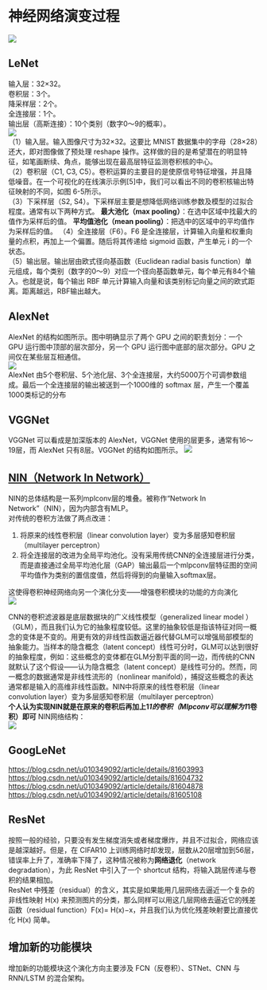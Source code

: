 # 神经网络演变过程 
![](https://i.imgur.com/K3BMSiN.png)  

## LeNet
输入层：32×32。  
卷积层：3个。  
降采样层：2个。  
全连接层：1个。  
输出层（高斯连接）：10个类别（数字0～9的概率）。  
![](https://i.imgur.com/ax0pFnR.png)  
（1）输入层。输入图像尺寸为32×32。这要比 MNIST 数据集中的字母（28×28）还大，即对图像做了预处理 reshape 操作。这样做的目的是希望潜在的明显特征，如笔画断续、角点，能够出现在最高层特征监测卷积核的中心。  
（2）卷积层（C1, C3, C5）。卷积运算的主要目的是使原信号特征增强，并且降低噪音。在一个可视化的在线演示示例[5]中，我们可以看出不同的卷积核输出特征映射的不同，如图 6-5所示。  
（3）下采样层（S2, S4）。下采样层主要是想降低网络训练参数及模型的过拟合程度。通常有以下两种方式。
**最大池化（max pooling）**：在选中区域中找最大的值作为采样后的值。
**平均值池化（mean pooling）**：把选中的区域中的平均值作为采样后的值。
（4）全连接层（F6）。F6 是全连接层，计算输入向量和权重向量的点积，再加上一个偏置。随后将其传递给 sigmoid 函数，产生单元 i 的一个状态。  
（5）输出层。输出层由欧式径向基函数（Euclidean radial basis function）单元组成，每个类别（数字的0～9）对应一个径向基函数单元，每个单元有84个输入。也就是说，每个输出 RBF 单元计算输入向量和该类别标记向量之间的欧式距离。距离越远，RBF输出越大。  

## AlexNet
AlexNet 的结构如图所示。图中明确显示了两个 GPU 之间的职责划分：一个 GPU 运行图中顶部的层次部分，另一个 GPU 运行图中底部的层次部分。GPU 之间仅在某些层互相通信。  
![](https://i.imgur.com/GyNbomY.png)  
AlexNet 由5个卷积层、5个池化层、3个全连接层，大约5000万个可调参数组成。最后一个全连接层的输出被送到一个1000维的 softmax 层，产生一个覆盖1000类标记的分布  

## VGGNet  
VGGNet 可以看成是加深版本的 AlexNet，VGGNet 使用的层更多，通常有16～19层，而 AlexNet 只有8层。VGGNet 的结构如图所示。
![](https://i.imgur.com/NZPu50a.png)  

## [NIN（Network In Network）](https://www.jianshu.com/p/8a3f9f06bbe3)
NIN的总体结构是一系列mplconv层的堆叠。被称作“Network In Network”（NIN），因为内部含有MLP。  
对传统的卷积方法做了两点改进：  
1. 将原来的线性卷积层（linear convolution layer）变为多层感知卷积层（multilayer perceptron）  
2. 将全连接层的改进为全局平均池化。没有采用传统CNN的全连接层进行分类，而是直接通过全局平均池化层（GAP）输出最后一个mlpconv层特征图的空间平均值作为类别的置信度值，然后将得到的向量输入softmax层。  
    
这使得卷积神经网络向另一个演化分支——增强卷积模块的功能的方向演化  
![](https://i.imgur.com/jzYkzJt.png)  

CNN的卷积滤波器是底层数据块的广义线性模型（generalized linear model ）（GLM），而且我们认为它的抽象程度较低。这里的抽象较低是指该特征对同一概念的变体是不变的。用更有效的非线性函数逼近器代替GLM可以增强局部模型的抽象能力。当样本的隐含概念（latent concept）线性可分时，GLM可以达到很好的抽象程度，例如：这些概念的变体都在GLM分割平面的同一边，而传统的CNN就默认了这个假设——认为隐含概念（latent concept）是线性可分的。然而，同一概念的数据通常是非线性流形的（nonlinear manifold），捕捉这些概念的表达通常都是输入的高维非线性函数。NIN中将原来的线性卷积层（linear convolution layer）变为多层感知卷积层（multilayer perceptron）  
**个人认为实现NIN就是在原来的卷积后再加上1*1的卷积（Mlpconv可以理解为1*1卷积）即可**
NIN网络结构：  
![](https://i.imgur.com/pVn4B05.png)    


## GoogLeNet
https://blog.csdn.net/u010349092/article/details/81603993  
https://blog.csdn.net/u010349092/article/details/81604732  
https://blog.csdn.net/u010349092/article/details/81604878  
https://blog.csdn.net/u010349092/article/details/81605108  

## ResNet
按照一般的经验，只要没有发生梯度消失或者梯度爆炸，并且不过拟合，网络应该是越深越好。但是，在 CIFAR10 上训练网络时却发现，层数从20层增加到56层，错误率上升了，准确率下降了，这种情况被称为**网络退化**（network degradation），为此 ResNet 中引入了一个 shortcut 结构，将输入跳层传递与卷积的结果相加。  
ResNet 中残差（residual）的含义，其实是如果能用几层网络去逼近一个复杂的非线性映射 H(x) 来预测图片的分类，那么同样可以用这几层网络去逼近它的残差函数（residual function）F(x)= H(x)−x，并且我们认为优化残差映射要比直接优化 H(x) 简单。  

## 增加新的功能模块
增加新的功能模块这个演化方向主要涉及 FCN（反卷积）、STNet、CNN 与 RNN/LSTM 的混合架构。   

